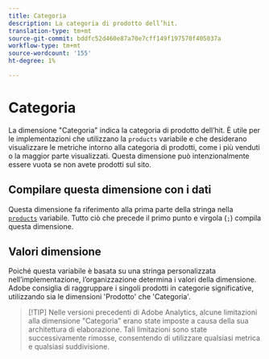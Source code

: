 ```yaml
---
title: Categoria
description: La categoria di prodotto dell’hit.
translation-type: tm+mt
source-git-commit: bddfc52d460e87a70e7cff149f197570f405037a
workflow-type: tm+mt
source-wordcount: '155'
ht-degree: 1%

---
```



# Categoria

La dimensione &quot;Categoria&quot; indica la categoria di prodotto dell’hit. È utile per le implementazioni che utilizzano la `products` variabile e che desiderano visualizzare le metriche intorno alla categoria di prodotti, come i più venduti o la maggior parte visualizzati. Questa dimensione può intenzionalmente essere vuota se non avete prodotti sul sito.

## Compilare questa dimensione con i dati

Questa dimensione fa riferimento alla prima parte della stringa nella [`products`](/help/implement/vars/page-vars/products.md) variabile. Tutto ciò che precede il primo punto e virgola (`;`) compila questa dimensione.

## Valori dimensione

Poiché questa variabile è basata su una stringa personalizzata nell’implementazione, l’organizzazione determina i valori della dimensione. Adobe consiglia di raggruppare i singoli prodotti in categorie significative, utilizzando sia le dimensioni &#39;Prodotto&#39; che &#39;Categoria&#39;.

> [!TIP] Nelle versioni precedenti di Adobe Analytics, alcune limitazioni alla dimensione &quot;Categoria&quot; erano state imposte a causa della sua architettura di elaborazione. Tali limitazioni sono state successivamente rimosse, consentendo di utilizzare qualsiasi metrica e qualsiasi suddivisione.
